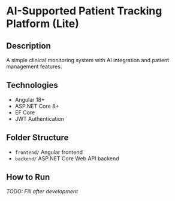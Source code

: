 # AI-Supported Patient Tracking Platform (Lite)

## Description
A simple clinical monitoring system with AI integration and patient management features.

## Technologies
- Angular 18+
- ASP.NET Core 8+
- EF Core
- JWT Authentication

## Folder Structure
- `frontend/` Angular frontend
- `backend/` ASP.NET Core Web API backend

## How to Run
_TODO: Fill after development_

